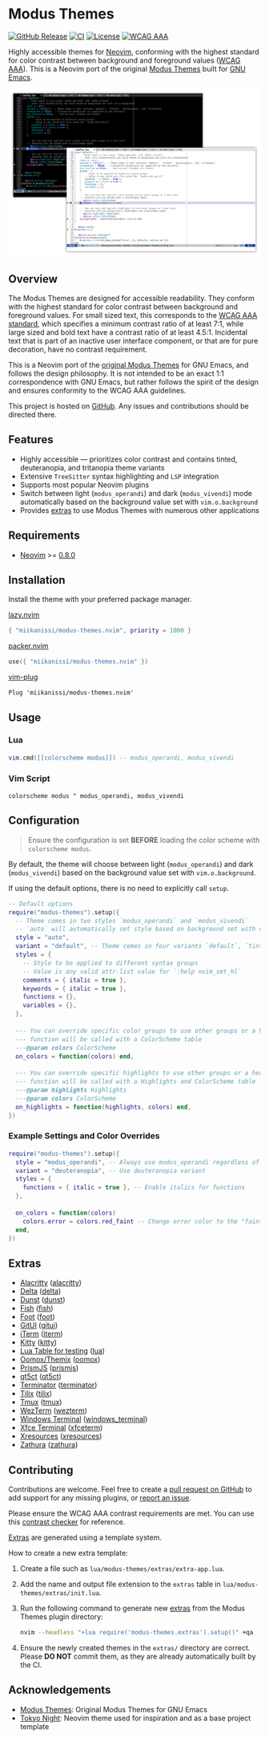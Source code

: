 # Modus Themes

[![GitHub Release](https://img.shields.io/github/v/release/miikanissi/modus-themes.nvim)](https://github.com/miikanissi/modus-themes.nvim/releases/latest)
[![CI](https://github.com/miikanissi/modus-themes.nvim/actions/workflows/ci.yml/badge.svg?branch=master)](https://github.com/miikanissi/modus-themes.nvim/actions/workflows/ci.yml)
[![License](https://img.shields.io/github/license/miikanissi/modus-themes.nvim)](https://github.com/miikanissi/modus-themes.nvim/blob/master/LICENSE)
[![WCAG AAA](https://img.shields.io/badge/WCAG%20AAA-2.1-blue)](https://www.w3.org/WAI/WCAG21/Understanding/contrast-enhanced.html)

Highly accessible themes for [Neovim](https://github.com/neovim/neovim), conforming with
the highest standard for color contrast between background and foreground values
([WCAG AAA](https://www.w3.org/WAI/WCAG21/Understanding/contrast-enhanced.html)). This
is a Neovim port of the original
[Modus Themes](https://protesilaos.com/emacs/modus-themes) built for
[GNU Emacs](https://www.gnu.org/software/emacs/).

![Modus Themes Preview](https://raw.githubusercontent.com/miikanissi/modus-themes.nvim/master/assets/modus-themes-preview.png)

## Overview

The Modus Themes are designed for accessible readability. They conform with the highest
standard for color contrast between background and foreground values. For small sized
text, this corresponds to the
[WCAG AAA standard](https://www.w3.org/WAI/WCAG21/Understanding/contrast-enhanced.html),
which specifies a minimum contrast ratio of at least 7:1, while large sized and bold
text have a contrast ratio of at least 4.5:1. Incidental text that is part of an
inactive user interface component, or that are for pure decoration, have no contrast
requirement.

This is a Neovim port of the
[original Modus Themes](https://protesilaos.com/emacs/modus-themes) for GNU Emacs, and
follows the design philosophy. It is not intended to be an exact 1:1 correspondence with
GNU Emacs, but rather follows the spirit of the design and ensures conformity to the
WCAG AAA guidelines.

This project is hosted on [GitHub](https://github.com/miikanissi/modus-themes.nvim/).
Any issues and contributions should be directed there.

## Features

- Highly accessible — prioritizes color contrast and contains tinted, deuteranopia, and
  tritanopia theme variants
- Extensive `TreeSitter` syntax highlighting and `LSP` integration
- Supports most popular Neovim plugins
- Switch between light (`modus_operandi`) and dark (`modus_vivendi`) mode automatically
  based on the background value set with `vim.o.background`
- Provides [extras](#extras) to use Modus Themes with numerous other applications

## Requirements

- [Neovim](https://github.com/neovim/neovim) >=
  [0.8.0](https://github.com/neovim/neovim/releases/tag/v0.8.0)

## Installation

Install the theme with your preferred package manager.

[lazy.nvim](https://github.com/folke/lazy.nvim)

```lua
{ "miikanissi/modus-themes.nvim", priority = 1000 }
```

[packer.nvim](https://github.com/wbthomason/packer.nvim)

```lua
use({ "miikanissi/modus-themes.nvim" })
```

[vim-plug](https://github.com/junegunn/vim-plug)

```vim
Plug 'miikanissi/modus-themes.nvim'
```

## Usage

### Lua

```lua
vim.cmd([[colorscheme modus]]) -- modus_operandi, modus_vivendi
```

### Vim Script

```vim
colorscheme modus " modus_operandi, modus_vivendi
```

## Configuration

> Ensure the configuration is set **BEFORE** loading the color scheme with
> `colorscheme modus`.

By default, the theme will choose between light (`modus_operandi`) and dark
(`modus_vivendi`) based on the background value set with `vim.o.background`.

If using the default options, there is no need to explicitly call `setup`.

```lua
-- Default options
require("modus-themes").setup({
  -- Theme comes in two styles `modus_operandi` and `modus_vivendi`
  -- `auto` will automatically set style based on background set with vim.o.background
  style = "auto",
  variant = "default", -- Theme comes in four variants `default`, `tinted`, `deuteranopia`, and `tritanopia`
  styles = {
    -- Style to be applied to different syntax groups
    -- Value is any valid attr-list value for `:help nvim_set_hl`
    comments = { italic = true },
    keywords = { italic = true },
    functions = {},
    variables = {},
  },

  --- You can override specific color groups to use other groups or a hex color
  --- function will be called with a ColorScheme table
  ---@param colors ColorScheme
  on_colors = function(colors) end,

  --- You can override specific highlights to use other groups or a hex color
  --- function will be called with a Highlights and ColorScheme table
  ---@param highlights Highlights
  ---@param colors ColorScheme
  on_highlights = function(highlights, colors) end,
})
```

### Example Settings and Color Overrides

```lua
require("modus-themes").setup({
  style = "modus_operandi", -- Always use modus_operandi regardless of `vim.o.background`
  variant = "deuteranopia", -- Use deuteranopia variant
  styles = {
    functions = { italic = true }, -- Enable italics for functions
  },

  on_colors = function(colors)
    colors.error = colors.red_faint -- Change error color to the "faint" variant
  end,
})
```

## Extras

<!-- prettier-ignore-start -->
<!-- extras:start -->

- [Alacritty](https://github.com/alacritty/alacritty) ([alacritty](https://github.com/miikanissi/modus-themes.nvim/tree/master/extras/alacritty))
- [Delta](https://github.com/dandavison/delta) ([delta](https://github.com/miikanissi/modus-themes.nvim/tree/master/extras/delta))
- [Dunst](https://dunst-project.org/) ([dunst](https://github.com/miikanissi/modus-themes.nvim/tree/master/extras/dunst))
- [Fish](https://fishshell.com/docs/current/index.html) ([fish](https://github.com/miikanissi/modus-themes.nvim/tree/master/extras/fish))
- [Foot](https://codeberg.org/dnkl/foot) ([foot](https://github.com/miikanissi/modus-themes.nvim/tree/master/extras/foot))
- [GitUI](https://github.com/extrawurst/gitui) ([gitui](https://github.com/miikanissi/modus-themes.nvim/tree/master/extras/gitui))
- [iTerm](https://iterm2.com/) ([iterm](https://github.com/miikanissi/modus-themes.nvim/tree/master/extras/iterm))
- [Kitty](https://sw.kovidgoyal.net/kitty/conf.html) ([kitty](https://github.com/miikanissi/modus-themes.nvim/tree/master/extras/kitty))
- [Lua Table for testing](https://www.lua.org) ([lua](https://github.com/miikanissi/modus-themes.nvim/tree/master/extras/lua))
- [Oomox/Themix](https://github.com/themix-project/themix-gui) ([oomox](https://github.com/miikanissi/modus-themes.nvim/tree/master/extras/oomox))
- [PrismJS](https://prismjs.com) ([prismjs](https://github.com/miikanissi/modus-themes.nvim/tree/master/extras/prismjs))
- [qt5ct](https://sourceforge.net/projects/qt5ct/) ([qt5ct](https://github.com/miikanissi/modus-themes.nvim/tree/master/extras/qt5ct))
- [Terminator](https://gnome-terminator.readthedocs.io/en/latest/config.html) ([terminator](https://github.com/miikanissi/modus-themes.nvim/tree/master/extras/terminator))
- [Tilix](https://github.com/gnunn1/tilix) ([tilix](https://github.com/miikanissi/modus-themes.nvim/tree/master/extras/tilix))
- [Tmux](https://github.com/tmux/tmux/wiki) ([tmux](https://github.com/miikanissi/modus-themes.nvim/tree/master/extras/tmux))
- [WezTerm](https://wezfurlong.org/wezterm/config/files.html) ([wezterm](https://github.com/miikanissi/modus-themes.nvim/tree/master/extras/wezterm))
- [Windows Terminal](https://aka.ms/terminal-documentation) ([windows_terminal](https://github.com/miikanissi/modus-themes.nvim/tree/master/extras/windows_terminal))
- [Xfce Terminal](https://docs.xfce.org/apps/terminal/advanced) ([xfceterm](https://github.com/miikanissi/modus-themes.nvim/tree/master/extras/xfceterm))
- [Xresources](https://wiki.archlinux.org/title/X_resources) ([xresources](https://github.com/miikanissi/modus-themes.nvim/tree/master/extras/xresources))
- [Zathura](https://pwmt.org/projects/zathura/) ([zathura](https://github.com/miikanissi/modus-themes.nvim/tree/master/extras/zathura))

<!-- extras:end -->
<!-- prettier-ignore-end -->

## Contributing

Contributions are welcome. Feel free to create a
[pull request on GitHub](https://github.com/miikanissi/modus-themes.nvim/pulls) to add
support for any missing plugins, or
[report an issue](https://github.com/miikanissi/modus-themes.nvim/issues).

Please ensure the WCAG AAA contrast requirements are met. You can use this
[contrast checker](https://webaim.org/resources/contrastchecker/) for reference.

[Extras](#extras) are generated using a template system.

How to create a new extra template:

1. Create a file such as `lua/modus-themes/extras/extra-app.lua`.
2. Add the name and output file extension to the `extras` table in
   `lua/modus-themes/extras/init.lua`.
3. Run the following command to generate new [extras](#extras) from the Modus Themes
   plugin directory:

   ```sh
   nvim --headless "+lua require('modus-themes.extras').setup()" +qa
   ```

4. Ensure the newly created themes in the `extras/` directory are correct. Please **DO
   NOT** commit them, as they are already automatically built by the CI.

## Acknowledgements

- [Modus Themes](https://protesilaos.com/emacs/modus-themes): Original Modus Themes for
  GNU Emacs
- [Tokyo Night](https://github.com/folke/tokyonight.nvim): Neovim theme used for
  inspiration and as a base project template
